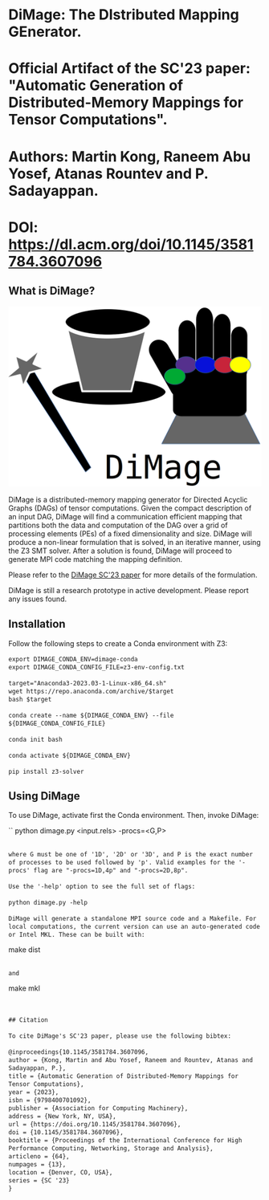 # DiMage: The DIstributed Mapping GEnerator.
# Official Artifact of the SC'23 paper: "Automatic Generation of Distributed-Memory Mappings for Tensor Computations".
# Authors: Martin Kong, Raneem Abu Yosef, Atanas Rountev and P. Sadayappan.
# DOI: https://dl.acm.org/doi/10.1145/3581784.3607096

## What is DiMage?

![DiMage Logo](DiMage-logo.png)

DiMage is a distributed-memory mapping generator for Directed Acyclic Graphs (DAGs) of tensor computations. Given the compact description of an input DAG, DiMage will find a communication efficient mapping that partitions both the data and computation of the DAG over a grid of processing elements (PEs) of a fixed dimensionality and size. DiMage will produce a non-linear formulation that is solved, in an iterative manner, using the Z3 SMT solver. After a solution is found, DiMage will proceed to generate MPI code matching the mapping definition. 

Please refer to the [DiMage SC'23 paper](https://dl.acm.org/doi/10.1145/3581784.3607096) for more details of the formulation.

DiMage is still a research prototype in active development. Please report any issues found.


## Installation

Follow the following steps to create a Conda environment with Z3:

```
export DIMAGE_CONDA_ENV=dimage-conda
export DIMAGE_CONDA_CONFIG_FILE=z3-env-config.txt

target="Anaconda3-2023.03-1-Linux-x86_64.sh"
wget https://repo.anaconda.com/archive/$target
bash $target

conda create --name ${DIMAGE_CONDA_ENV} --file ${DIMAGE_CONDA_CONFIG_FILE}

conda init bash

conda activate ${DIMAGE_CONDA_ENV}

pip install z3-solver

```


## Using DiMage

To use DiMage, activate first the Conda environment. Then, invoke DiMage:

``
python dimage.py <input.rels> -procs=<G,P>
```

where G must be one of '1D', '2D' or '3D', and P is the exact number of processes to be used followed by 'p'. Valid examples for the '-procs' flag are "-procs=1D,4p" and "-procs=2D,8p".

Use the '-help' option to see the full set of flags:

python dimage.py -help

DiMage will generate a standalone MPI source code and a Makefile. For local computations, the current version can use an auto-generated code or Intel MKL. These can be built with:

```
make dist
```

and

```
make mkl
```


## Citation

To cite DiMage's SC'23 paper, please use the following bibtex:

@inproceedings{10.1145/3581784.3607096,
author = {Kong, Martin and Abu Yosef, Raneem and Rountev, Atanas and Sadayappan, P.},
title = {Automatic Generation of Distributed-Memory Mappings for Tensor Computations},
year = {2023},
isbn = {9798400701092},
publisher = {Association for Computing Machinery},
address = {New York, NY, USA},
url = {https://doi.org/10.1145/3581784.3607096},
doi = {10.1145/3581784.3607096},
booktitle = {Proceedings of the International Conference for High Performance Computing, Networking, Storage and Analysis},
articleno = {64},
numpages = {13},
location = {Denver, CO, USA},
series = {SC '23}
}

